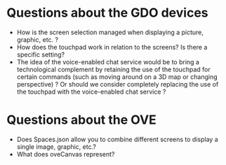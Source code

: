 # Questions about the GDO devices 

+ How is the screen selection managed when displaying a picture, graphic, etc. ?
+ How does the touchpad work in relation to the screens? Is there a specific setting?
+ The idea of the voice-enabled chat service would be to bring a technological complement by retaining the use of the touchpad for certain commands (such as moving around on a 3D map or changing perspective) ? Or should we consider completely replacing the use of the touchpad with the voice-enabled chat service ?

# Questions about the OVE

+ Does Spaces.json allow you to combine different screens to display a single image, graphic, etc.?
+ What does oveCanvas represent?
